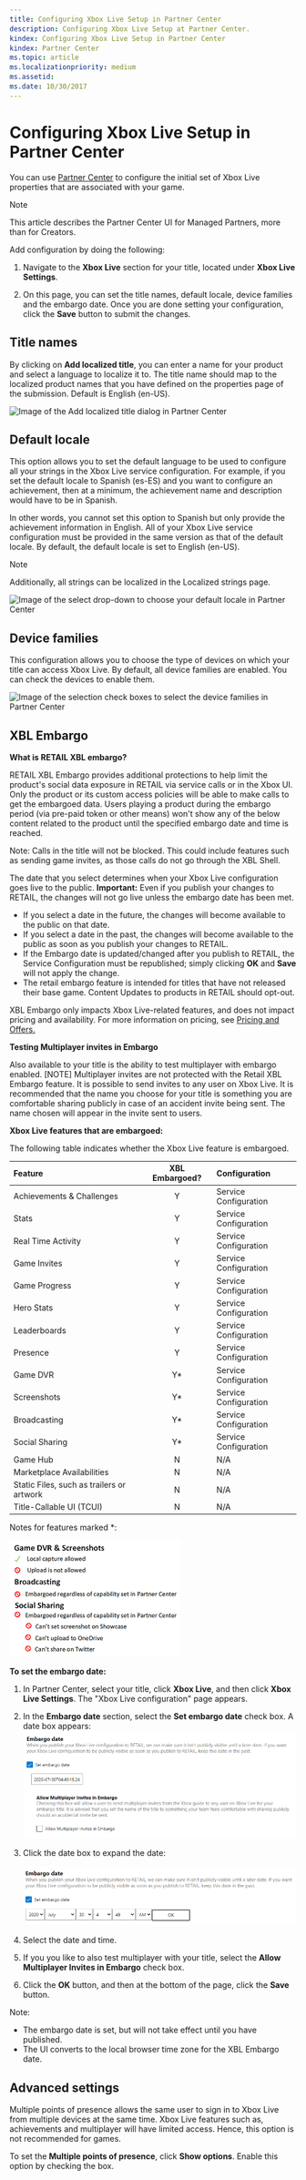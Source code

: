 ```yaml
---
title: Configuring Xbox Live Setup in Partner Center
description: Configuring Xbox Live Setup at Partner Center.
kindex: Configuring Xbox Live Setup in Partner Center
kindex: Partner Center
ms.topic: article
ms.localizationpriority: medium
ms.assetid:
ms.date: 10/30/2017
---
```


# Configuring Xbox Live Setup in Partner Center

You can use [Partner Center](https://developer.microsoft.com/dashboard) to configure the initial set of Xbox Live properties that are associated with your game.

> [!NOTE]
> This article describes the Partner Center UI for Managed Partners, more than for Creators.

Add configuration by doing the following:

1. Navigate to the **Xbox Live** section for your title, located under **Xbox Live Settings**.

2. On this page, you can set the title names, default locale, device families and the embargo date. Once you are done setting your configuration, click the **Save** button to submit the changes.


## Title names

By clicking on **Add localized title**, you can enter a name for your product and select a language to localize it to.
The title name should map to the localized product names that you have defined on the properties page of the submission.
Default is English (en-US).

![Image of the Add localized title dialog in Partner Center](../../images/dev-center/xbox-live-setup/xbox-live-setup-1.png)


## Default locale

This option allows you to set the default language to be used to configure all your strings in the Xbox Live service configuration.
For example, if you set the default locale to Spanish (es-ES) and you want to configure an achievement, then at a minimum, the achievement name and description would have to be in Spanish.

In other words, you cannot set this option to Spanish but only provide the achievement information in English.
All of your Xbox Live service configuration must be provided in the same version as that of the default locale.
By default, the default locale is set to English (en-US).

> [!NOTE]
> Additionally, all strings can be localized in the Localized strings page.

![Image of the select drop-down to choose your default locale in Partner Center](../../images/dev-center/xbox-live-setup/xbox-live-setup-2.png)

## Device families

This configuration allows you to choose the type of devices on which your title can access Xbox Live.
By default, all device families are enabled.
You can check the devices to enable them.

![Image of the selection check boxes to select the device families in Partner Center](../../images/dev-center/xbox-live-setup/xbox-live-setup-4.png)


## XBL Embargo
<!-- This explanation of Embargo was copied from the Partner Center page UI: -->
**What is RETAIL XBL embargo?**

RETAIL XBL Embargo provides additional protections to help limit the product's social data exposure in RETAIL via service calls or in the Xbox UI.
Only the product or its custom access policies will be able to make calls to get the embargoed data.
Users playing a product during the embargo period (via pre-paid token or other means) won't show any of the below content related to the product until the specified embargo date and time is reached.

Note: Calls in the title will not be blocked. This could include features such as sending game invites, as those calls do not go through the XBL Shell.

The date that you select determines when your Xbox Live configuration goes live to the public.
**Important:** Even if you publish your changes to RETAIL, the changes will not go live unless the embargo date has been met.
* If you select a date in the future, the changes will become available to the public on that date.
* If you select a date in the past, the changes will become available to the public as soon as you publish your changes to RETAIL.
* If the Embargo date is updated/changed after you publish to RETAIL, the Service Configuration must be republished; simply clicking **OK** and **Save** will not apply the change.
* The retail embargo feature is intended for titles that have not released their base game. Content Updates to products in RETAIL should opt-out.

XBL Embargo only impacts Xbox Live-related features, and does not impact pricing and availability.
For more information on pricing, see [Pricing and Offers.](https://docs.microsoft.com/partner-center/pricing-and-offers)

**Testing Multiplayer invites in Embargo**

Also available to your title is the ability to test multiplayer with embargo enabled. [NOTE] Multiplayer invites are not protected with the Retail XBL Embargo feature. 
It is possible to send invites to any user on Xbox Live. It is recommended that the name you choose for your title is something you are comfortable sharing publicly in case of an accident invite being sent.
The name chosen will appear in the invite sent to users.

**Xbox Live features that are embargoed:**

The following table indicates whether the Xbox Live feature is embargoed.

| Feature | XBL Embargoed? | Configuration |
| :--- | :---: | :--- |
| Achievements & Challenges | Y | Service Configuration |
| Stats | Y | Service Configuration |
| Real Time Activity | Y | Service Configuration |
| Game Invites | Y | Service Configuration |
| Game Progress | Y | Service Configuration |
| Hero Stats | Y | Service Configuration |
| Leaderboards | Y | Service Configuration |
| Presence | Y | Service Configuration |
| Game DVR | Y\* | Service Configuration |
| Screenshots | Y\* | Service Configuration |
| Broadcasting | Y\* | Service Configuration |
| Social Sharing | Y\* | Service Configuration |
|Game Hub | N| N/A|
|Marketplace Availabilities|N |N/A |
|Static Files, such as trailers or artwork|N |N/A |
|Title-Callable UI (TCUI)|N |N/A |

Notes for features marked \*:

![Embargo settings in Partner Center](live-config-xbl-setup-images/embargo3resize.png)

**To set the embargo date:**

1. In Partner Center, select your title, click **Xbox Live**, and then click **Xbox Live Settings**. The "Xbox Live configuration" page appears.

2. In the **Embargo date** section, select the **Set embargo date** check box.  A date box appears: ![Setting the embargo date in Partner Center](live-config-xbl-setup-images/embargo4.png)

3. Click the date box to expand the date: <p>![Setting the embargo date in Partner Center](live-config-xbl-setup-images/embargo5.png)</p>

4. Select the date and time.

5. If you you like to also test multiplayer with your title, select the **Allow Multiplayer Invites in Embargo** check box. 

6. Click the **OK** button, and then at the bottom of the page, click the **Save** button.

Note: 
* The embargo date is set, but will not take effect until you have published.
* The UI converts to the local browser time zone for the XBL Embargo date.

## Advanced settings

Multiple points of presence allows the same user to sign in to Xbox Live from multiple devices at the same time.
Xbox Live features such as, achievements and multiplayer will have limited access.
Hence, this option is not recommended for games.

To set the **Multiple points of presence**, click **Show options**.
Enable this option by checking the box.
